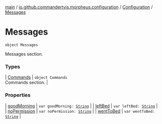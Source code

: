 [main](../../../index.md) / [io.github.commandertvis.morpheus.configuration](../../index.md) / [Configuration](../index.md) / [Messages](./index.md)

# Messages

`object Messages`

Messages section.

### Types

| [Commands](-commands/index.md) | `object Commands`<br>Commands section. |

### Properties

| [goodMorning](good-morning.md) | `var goodMorning: `[`String`](https://kotlinlang.org/api/latest/jvm/stdlib/kotlin/-string/index.html) |
| [leftBed](left-bed.md) | `var leftBed: `[`String`](https://kotlinlang.org/api/latest/jvm/stdlib/kotlin/-string/index.html) |
| [noPermission](no-permission.md) | `var noPermission: `[`String`](https://kotlinlang.org/api/latest/jvm/stdlib/kotlin/-string/index.html) |
| [wentToBed](went-to-bed.md) | `var wentToBed: `[`String`](https://kotlinlang.org/api/latest/jvm/stdlib/kotlin/-string/index.html) |

